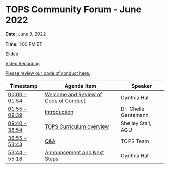 # TOPS Community Forum - June 2022


**Date:** June 9, 2022


**Time:** 1:00 PM ET

[Slides](https://doi.org/10.5281/zenodo.6626291)

[Video Recording](https://www.youtube.com/watch?v=Am0cnc3oT2M&list=PLSqpxDmgLp4FRm1-9aYx_qhw0t7VZrVFt&index=1)

[Please review our code of conduct here.](../Code_Of_Conduct.md)



| **Timestamp**                                           | **Agenda Item**                                                                | **Speaker**           |
|---------------------------------------------------------|--------------------------------------------------------------------------------|-----------------------|
| [00:00 - 01:54](https://youtu.be/Am0cnc3oT2M?t=0)       | [Welcome and Review of Code of Conduct](https://youtu.be/Am0cnc3oT2M?t=0)      | Cynthia Hall          |
| [01:55 - 09:39](https://youtu.be/Am0cnc3oT2M?t=115)     | [Introduction](https://youtu.be/Am0cnc3oT2M?t=115)                             | Dr. Chelle Gentemann  |
| [09:40 - 36:54](https://youtu.be/Am0cnc3oT2M?t=579)     | [TOPS Curriculum overview](https://youtu.be/Am0cnc3oT2M?t=579)                 | Shelley Stall, AGU    |
| [36:55 - 53:43](https://youtu.be/Am0cnc3oT2M?t=2214)    | [Q&A](https://youtu.be/Am0cnc3oT2M?t=2214)                                     | TOPS Team             |
| [53:44 - 55:18](https://youtu.be/Am0cnc3oT2M?t=3223)    | [Announcement and Next Steps](https://youtu.be/Am0cnc3oT2M?t=3223)             | Cynthia Hall          |
